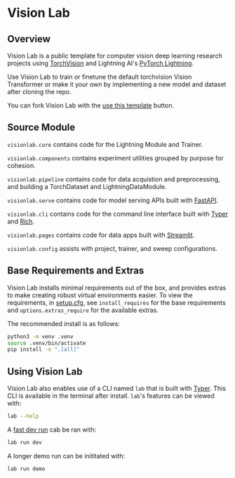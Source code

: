 # Vision Lab

<!-- # Copyright Justin R. Goheen.
#
# Licensed under the Apache License, Version 2.0 (the "License");
# you may not use this file except in compliance with the License.
# You may obtain a copy of the License at
#
#     http://www.apache.org/licenses/LICENSE-2.0
#
# Unless required by applicable law or agreed to in writing, software
# distributed under the License is distributed on an "AS IS" BASIS,
# WITHOUT WARRANTIES OR CONDITIONS OF ANY KIND, either express or implied.
# See the License for the specific language governing permissions and
# limitations under the License. -->

## Overview

Vision Lab is a public template for computer vision deep learning research projects using [TorchVision](https://pytorch.org/vision/stable/index.html) and Lightning AI's [PyTorch Lightning](https://lightning.ai/docs/pytorch/latest/).

Use Vision Lab to train or finetune the default torchvision Vision Transformer or make it your own by implementing a new model and dataset after cloning the repo.

You can fork Vision Lab with the [use this template](https://github.com/new?template_name=vision-lab&template_owner=JustinGoheen) button.

## Source Module

`visionlab.core` contains code for the Lightning Module and Trainer.

`visionlab.components` contains experiment utilities grouped by purpose for cohesion.

`visionlab.pipeline` contains code for data acquistion and preprocessing, and building a TorchDataset and LightningDataModule.

`visionlab.serve` contains code for model serving APIs built with [FastAPI](https://fastapi.tiangolo.com/project-generation/#machine-learning-models-with-spacy-and-fastapi).

`visionlab.cli` contains code for the command line interface built with [Typer](https://typer.tiangolo.com/) and [Rich](https://rich.readthedocs.io/en/stable/).

`visionlab.pages` contains code for data apps built with [Streamlit](https://streamlit.io/).

`visionlab.config` assists with project, trainer, and sweep configurations.

## Base Requirements and Extras

Vision Lab installs minimal requirements out of the box, and provides extras to make creating robust virtual environments easier. To view the requirements, in [setup.cfg](setup.cfg), see `install_requires` for the base requirements and `options.extras_require` for the available extras.

The recommended install is as follows:

```sh
python3 -m venv .venv
source .venv/bin/activate
pip install -e ".[all]"
```

## Using Vision Lab

Vision Lab also enables use of a CLI named `lab` that is built with [Typer](https://typer.tiangolo.com). This CLI is available in the terminal after install. `lab`'s features can be viewed with:

```sh
lab --help
```

A [fast dev run](https://lightning.ai/docs/pytorch/latest/common/trainer.html#fast-dev-run) cab be ran with:

```sh
lab run dev
```

A longer demo run can be inititated with:

```sh
lab run demo
```



